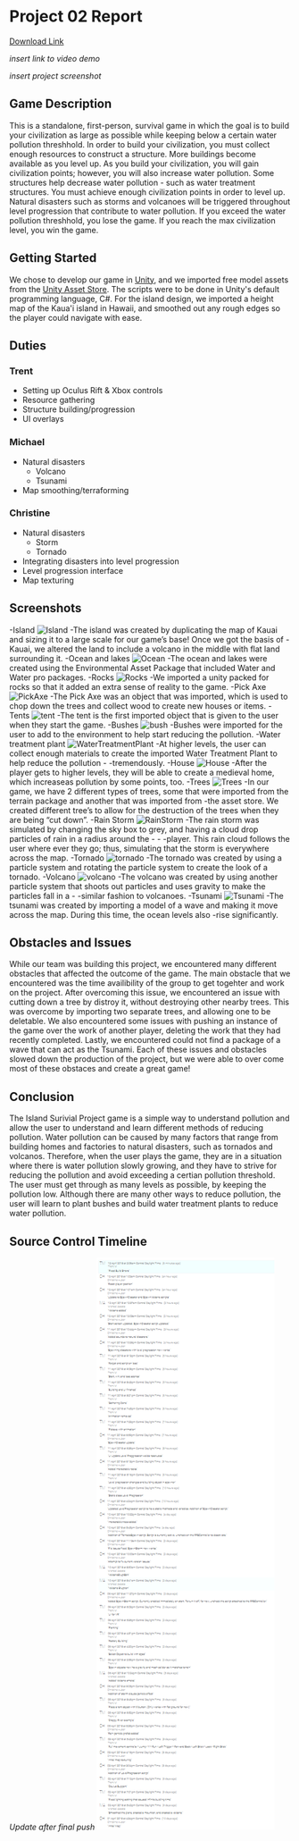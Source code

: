 # Project 02 Report
[Download Link](https://github.com/Trentm95/CS4331-VR/releases/tag/v0.1-alpha)

*insert link to video demo*

*insert project screenshot*

## Game Description
This is a standalone, first-person, survival game in which the goal is to build your civilization as large as possible while keeping below a certain water pollution threshhold. In order to build your civilization, you must collect enough resources to construct a structure. More buildings become available as you level up. As you build your civilization, you will gain civilization points; however, you will also increase water pollution. Some structures help decrease water pollution - such as water treatment structures. You must achieve enough civilization points in order to level up. Natural disasters such as storms and volcanoes will be triggered throughout level progression that contribute to water pollution. If you exceed the water pollution threshhold, you lose the game. If you reach the max civilization level, you win the game.

## Getting Started
We chose to develop our game in [Unity](https://unity3d.com/), and we imported free model assets from the [Unity Asset Store](https://assetstore.unity.com/). The scripts were to be done in Unity's default programming language, C#. For the island design, we imported a height map of the Kaua'i island in Hawaii, and smoothed out any rough edges so the player could navigate with ease.

## Duties
### Trent
- Setting up Oculus Rift & Xbox controls
- Resource gathering
- Structure building/progression
- UI overlays

### Michael
- Natural disasters
  - Volcano
  - Tsunami
- Map smoothing/terraforming

### Christine
- Natural disasters
  - Storm
  - Tornado
- Integrating disasters into level progression
- Level progression interface
- Map texturing

## Screenshots
-Island 
![Island](/Assets/Island.png)
  -The island was created by duplicating the map of Kauai and sizing it to a large scale for our game’s base! Once we got the basis of   -Kauai, we altered the land to include a volcano in the middle with flat land surrounding it. 
-Ocean and lakes
![Ocean](/Assets/ocean.png)
  -The ocean and lakes were created using the Environmental Asset Package that included Water and Water pro packages. 
-Rocks
![Rocks](/Assets/Rock.png)
  -We imported a unity packed for rocks so that it added an extra sense of reality to the game. 
-Pick Axe
![PickAxe](/Assets/axe.png)
  -The Pick Axe was an object that was imported, which is used to chop down the trees and collect wood to create new houses or items. 
-Tents
![tent](/Assets/tent.png)
  -The tent is the first imported object that is given to the user when they start the game. 
-Bushes
![bush](/Assets/bush.png)
  -Bushes were imported for the user to add to the environment to help start reducing the pollution. 
-Water treatment plant
![WaterTreatmentPlant](/Assets/waterTreatmentPlant.png)
  -At higher levels, the user can collect enough materials to create the imported Water Treatment Plant to help reduce the pollution  -   -tremendously. 
-House
![House](/Assets/House.png)
  -After the player gets to higher levels, they will be able to create a medieval home, which increaseas pollution by some points, too.
-Trees
![Trees](/Assets/Trees.png)
  -In our game, we have 2 different types of trees, some that were imported from the terrain package and another that was imported from   -the asset store. We created different tree’s to allow for the destruction of the trees when they are being “cut down”. 
-Rain Storm 
![RainStorm](/Assets/RainStorm.png)
  -The rain storm was simulated by changing the sky box to grey, and having a cloud drop particles of rain in a radius around the   - -   -player. This rain cloud follows the user where ever they go; thus, simulating that the storm is everywhere across the map. 
-Tornado
![tornado](/Assets/tornado.png)
  -The tornado was created by using a particle system and rotating the particle system to create the look of a tornado. 
-Volcano
![volcano](/Assets/volcano.png)
  -The volcano was created by using another particle system that shoots out particles and uses gravity to make the particles fall in a -  -similar fashion to volcanoes. 
-Tsunami
![Tsunami](/Assets/Tsunami.png)
  -The tsunami was created by importing a model of a wave and making it move across the map. During this time, the ocean levels also       -rise significantly. 

## Obstacles and Issues
While our team was building this project, we encountered many different obstacles that affected the outcome of the game. The main obstacle that we encountered was the time availibility of the group to get togehter and work on the project. After overcoming this issue, we encountered an issue with cutting down a tree by distroy it, without destroying other nearby trees. This was overcome by importing two separate trees, and allowing one to be deletable. We also encountered some issues with pushing an instance of the game over the work of another player, deleting the work that they had recently completed. Lastly, we encountered could not find a package of a wave that can act as the Tsunami. Each of these issues and obstacles slowed down the production of the project, but we were able to over come most of these obstaces and create a great game!  

## Conclusion
The Island Surivial Project game is a simple way to understand pollution and allow the user to understand and learn different methods of reducing pollution. Water pollution can be caused by many factors that range from building homes and factories to natural disasters, such as tornados and volcanos. Therefore, when the user plays the game, they are in a situation where there is water pollution slowly growing, and they have to strive for reducing the pollution and avoid exceeding a certian pollution threshold. The user must get through as many levels as possible, by keeping the pollution low. Although there are many other ways to reduce pollution, the user will learn to plant bushes and build water treatment plants to reduce water pollution.  

## Source Control Timeline
*Update after final push*
![Timeline](timeline.png)

